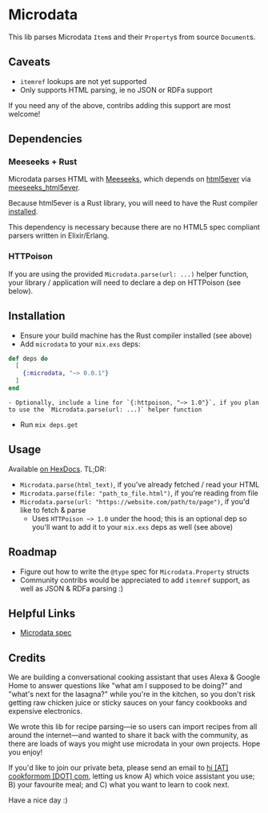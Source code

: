 # Microdata

This lib parses Microdata `Item`s and their `Property`s from source `Document`s.

## Caveats
- `itemref` lookups are not yet supported
- Only supports HTML parsing, ie no JSON or RDFa support

If you need any of the above, contribs adding this support are most welcome!

## Dependencies
### Meeseeks + Rust
Microdata parses HTML with [Meeseeks](https://github.com/mischov/meeseeks), which depends on [html5ever](https://github.com/servo/html5ever) via [meeseeks_html5ever](https://github.com/mischov/meeseeks_html5ever).

Because html5ever is a Rust library, you will need to have the Rust compiler [installed](https://www.rust-lang.org/en-US/install.html).

This dependency is necessary because there are no HTML5 spec compliant parsers written in Elixir/Erlang.

### HTTPoison
If you are using the provided `Microdata.parse(url: ...)` helper function, your library / application will need to declare a dep on HTTPoison (see below).

## Installation

- Ensure your build machine has the Rust compiler installed (see above)
- Add `microdata` to your `mix.exs` deps:
```elixir
def deps do
  [
    {:microdata, "~> 0.0.1"}
  ]
end
```
    - Optionally, include a line for `{:httpoison, "~> 1.0"}`, if you plan to use the `Microdata.parse(url: ...)` helper function
- Run `mix deps.get`

## Usage
Available [on HexDocs](https://hexdocs.pm/microdata). TL;DR:

- `Microdata.parse(html_text)`, if you've already fetched / read your HTML
- `Microdata.parse(file: "path_to_file.html")`, if you're reading from file
- `Microdata.parse(url: "https://website.com/path/to/page")`, if you'd like to fetch & parse
    - Uses `HTTPoison ~> 1.0` under the hood; this is an optional dep so you'll want to add it to your `mix.exs` deps as well (see above)

## Roadmap
- Figure out how to write the `@type` spec for `Microdata.Property` structs
- Community contribs would be appreciated to add `itemref` support, as well as JSON & RDFa parsing :)

## Helpful Links
- [Microdata spec](https://www.w3.org/TR/microdata)

## Credits
We are building a conversational cooking assistant that uses Alexa & Google Home to answer questions like "what am I supposed to be doing?" and "what's next for the lasagna?" while you're in the kitchen, so you don't risk getting raw chicken juice or sticky sauces on your fancy cookbooks and expensive electronics.

We wrote this lib for recipe parsing—ie so users can import recipes from all around the internet—and wanted to share it back with the community, as there are loads of ways you might use microdata in your own projects. Hope you enjoy!

If you'd like to join our private beta, please send an email to [hi [AT] cookformom [DOT] com](mailto:hi@cookformom.com), letting us know A) which voice assistant you use; B) your favourite meal; and C) what you want to learn to cook next.

Have a nice day :)
